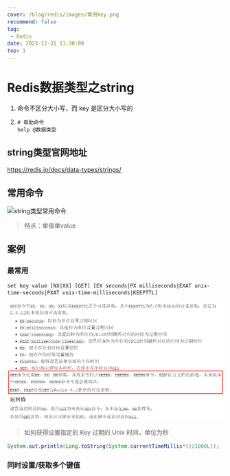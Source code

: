 ```yaml
---
cover: /blog/redis/images/常用key.png
recommend: false
tag:
 - Redis
date: 2023-12-31 11:30:00
top: 1
---
```

# Redis数据类型之string

1. 命令不区分大小写，而 key 是区分大小写的

2. ```shell
   # 帮助命令
   help @数据类型
   ```

## string类型官网地址

https://redis.io/docs/data-types/strings/

## 常用命令

![string类型常用命令](.\images\string类型常用命令.png)

> 特点：单值单value
>

## 案例

### 最常用

```shell
set key value [NX|XX] [GET] [EX seconds|PX milliseconds|EXAT unix-time-seconds|PXAT unix-time-milliseconds|KEEPTTL]
```

![set_key_value](.\images\set_key_value.png)

> 如何获得设置指定的 Key 过期的 Unix 时间，单位为秒

```java
System.out.println(Long.toString(System.currentTimeMillis*()/1000L));
```

### 同时设置/获取多个键值

